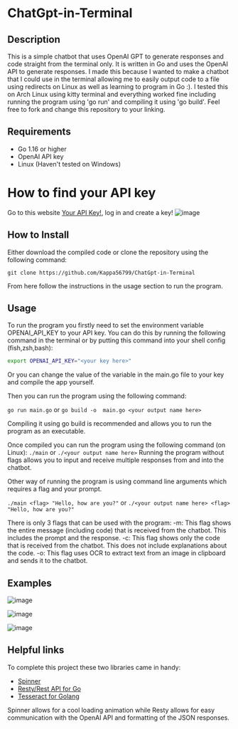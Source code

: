 # ChatGpt-in-Terminal

## Description
This is a simple chatbot that uses OpenAI GPT to generate responses and code straight from the terminal only. It is written in Go and uses the OpenAI API to generate responses.
I made this because I wanted to make a chatbot that I could use in the terminal allowing me to easily output code to a file using redirects on Linux as well as learning to 
program in Go :). I tested this on Arch Linux using kitty terminal and everything worked fine including running the program using 'go run' and compiling it using 'go build'. 
Feel free to fork and change this repository to your linking.

## Requirements
- Go 1.16 or higher 
- OpenAI API key
- Linux (Haven't tested on Windows)

# How to find your API key
Go to this website [Your API Key!](https://platform.openai.com/api-keys), log in and create a key!
![image](https://github.com/Kappa56799/ChatGpt-in-Terminal/assets/114831362/6e1759ab-44b8-4a41-bc01-4ce63405576f)



## How to Install
Either download the compiled code or clone the repository using the following command:

```git clone https://github.com/Kappa56799/ChatGpt-in-Terminal```

From here follow the instructions in the usage section to run the program.

## Usage
To run the program you firstly need to set the environment variable OPENAI_API_KEY to your API key. You can do this by running the following command in the terminal or by putting this command into your shell config (fish,zsh,bash):
```bash
export OPENAI_API_KEY="<your key here>"
```
Or you can change the value of the variable in the main.go file to your key and compile the app yourself.

Then you can run the program using the following command:

```go run main.go``` 
or 
```go build -o  main.go <your output name here>```

Compiling it using go build is recommended and allows you to run the program as an executable.

Once compiled you can run the program using the following command (on Linux):
```./main``` or ```./<your output name here>```
Running the program without flags allows you to input and receive multiple responses from and into the chatbot.

Other way of running the program is using command line arguments which requires a flag and your prompt.

```./main <flag> "Hello, how are you?"``` 
or 
```./<your output name here> <flag> "Hello, how are you?"```

There is only 3 flags that can be used with the program:
-m: This flag shows the entire message (including code) that is received from the chatbot. This includes the prompt and the response.
-c: This flag shows only the code that is received from the chatbot. This does not include explanations about the code.
-o: This flag uses OCR to extract text from an image in clipboard and sends it to the chatbot.

## Examples
![image](https://github.com/Kappa56799/ChatGpt-in-Terminal/assets/114831362/f17fdd93-5662-44df-b82c-21171be4a6b6)

![image](https://github.com/Kappa56799/ChatGpt-in-Terminal/assets/114831362/2fbb4600-256a-41ae-be7e-654f0a6d00f2)

![image](https://github.com/Kappa56799/ChatGpt-in-Terminal/assets/114831362/ad859a3e-6f4e-4899-b858-b0075796793a)


## Helpful links
To complete this project these two libraries came in handy:
- [Spinner](https://github.com/briandowns/spinner)
- [Resty/Rest API for Go](https://github.com/go-resty/resty)
- [Tesseract for Golang](https://github.com/otiai10/gosseract)

Spinner allows for a cool loading animation while Resty allows for easy communication with the OpenAI API and formatting of the JSON responses.




